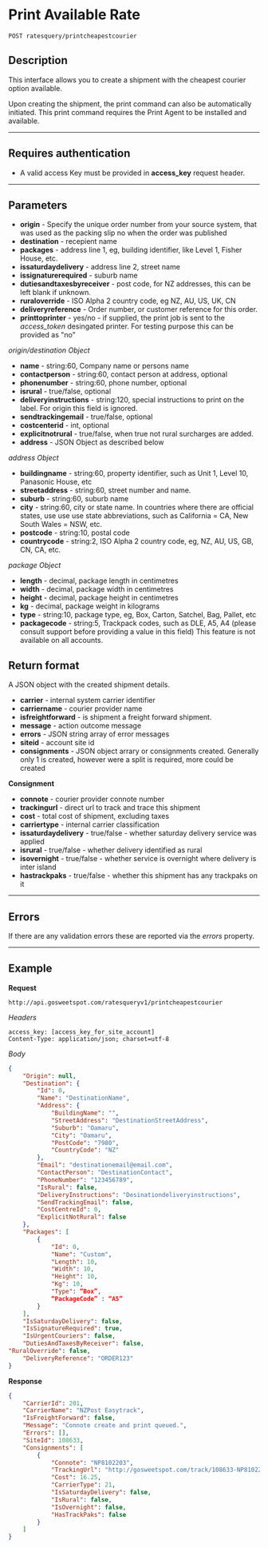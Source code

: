 # Print Available Rate

    POST ratesquery/printcheapestcourier

## Description
This interface allows you to create a shipment with the cheapest courier option available.

Upon creating the shipment, the print command can also be automatically initiated. This print command requires the Print Agent to be installed and available.

***

## Requires authentication
* A valid access Key must be provided in **access_key** request header.

***

## Parameters
- **origin** - Specify the unique order number from your source system, that was used as the packing slip no when the order was published
- **destination** - recepient name
- **packages** - address line 1, eg, building identifier, like Level 1, Fisher House, etc.
- **issaturdaydelivery** - address line 2, street name
- **issignaturerequired** - suburb name
- **dutiesandtaxesbyreceiver**  - post code, for NZ addresses, this can be left blank if unknown.
- **ruraloverride** - ISO Alpha 2 country code, eg NZ, AU, US, UK, CN
- **deliveryreference** - Order number, or customer reference for this order. 
- **printtoprinter** - yes/no - if supplied, the print job is sent to the *access_token* desingated printer. For testing purpose this can be provided as "no"

*origin/destination Object*
- **name** - string:60, Company name or persons name
- **contactperson** - string:60, contact person at address, optional
- **phonenumber** - string:60, phone number, optional
- **isrural** - true/false, optional
- **deliveryinstructions** - string:120, special instructions to print on the label. For origin this field is ignored.
- **sendtrackingemail** - true/false, optional
- **costcenterid** - int, optional
- **explicitnotrural** - true/false, when true not rural surcharges are added.
- **address** - JSON Object as described below

*address Object*
- **buildingname** - string:60, property identifier, such as Unit 1, Level 10, Panasonic House, etc
- **streetaddress** - string:60, street number and name. 
- **suburb** - string:60, suburb name
- **city** - string:60, city or state name. In countries where there are official states, use use use state abbreviations, such as California = CA, New South Wales = NSW, etc.
- **postcode** - string:10, postal code
- **countrycode** - string:2, ISO Alpha 2 country code, eg, NZ, AU, US, GB, CN, CA, etc.

*package Object*
- **length** - decimal, package length in centimetres
- **width** - decimal, package width in centimetres
- **height** - decimal, package height  in centimetres
- **kg** - decimal, package weight in kilograms
- **type** - string:10, package type, eg, Box, Carton, Satchel, Bag, Pallet, etc
- **packagecode** - string:5, Trackpack codes, such as DLE, A5, A4 (please consult support before providing a value in this field) This feature is not available on all accounts.


## Return format
A JSON object with the created shipment details.

- **carrier** - internal system carrier identifier
- **carriername** - courier provider name
- **isfreightforward** - is shipment a freight forward shipment.
- **message** - action outcome message
- **errors** - JSON string array of error messages
- **siteid** -  account site id
- **consignments** - JSON object arrary or consignments created. Generally only 1 is created, however were a split is required, more could be created

**Consignment**
- **connote** - courier provider connote number
- **trackingurl** - direct url to track and trace this shipment
- **cost** - total cost of shipment, excluding taxes
- **carriertype** - internal carrier classification
- **issaturdaydelivery** - true/false - whether saturday delivery service was applied
- **isrural** - true/false - whether delivery identified as rural
- **isovernight** - true/false - whether service is overnight where delivery is inter island
- **hastrackpaks** - true/false - whether this shipment has any trackpaks on it

***

## Errors
If there are any validation errors these are reported via the *errors* property.

***

## Example
**Request**

    http://api.gosweetspot.com/ratesqueryv1/printcheapestcourier

*Headers*

    access_key: [access_key_for_site_account]
    Content-Type: application/json; charset=utf-8

    

*Body*
``` json
{
	"Origin": null,
	"Destination": {
		"Id": 0,
		"Name": "DestinationName",
		"Address": {
			"BuildingName": "",
			"StreetAddress": "DestinationStreetAddress",
			"Suburb": "Oamaru",
			"City": "Oamaru",
			"PostCode": "7980",
			"CountryCode": "NZ"
		},
		"Email": "destinationemail@email.com",
		"ContactPerson": "DestinationContact",
		"PhoneNumber": "123456789",
		"IsRural": false,
		"DeliveryInstructions": "Desinationdeliveryinstructions",
		"SendTrackingEmail": false,
		"CostCentreId": 0,
		"ExplicitNotRural": false
	},
	"Packages": [
		{
			"Id": 0,
			"Name": "Custom",
			"Length": 10,
			"Width": 10,
			"Height": 10,
			"Kg": 10,
			"Type": “Box”,
			“PackageCode” : “A5”
		}
	],
	"IsSaturdayDelivery": false,
	"IsSignatureRequired": true,
	"IsUrgentCouriers": false,
	"DutiesAndTaxesByReceiver": false,
"RuralOverride": false,
    "DeliveryReference": "ORDER123"
}
```


**Response** 
``` json
{
	"CarrierId": 201,
	"CarrierName": "NZPost Easytrack",
	"IsFreightForward": false,
	"Message": "Connote create and print queued.",
	"Errors": [],
	"SiteId": 108633,
	"Consignments": [
		{
			"Connote": "NP8102203",
			"TrackingUrl": "http://gosweetspot.com/track/108633-NP8102203",
			"Cost": 16.25,
			"CarrierType": 21,
			"IsSaturdayDelivery": false,
			"IsRural": false,
			"IsOvernight": false,
			"HasTrackPaks": false
		}
	]
}
```

